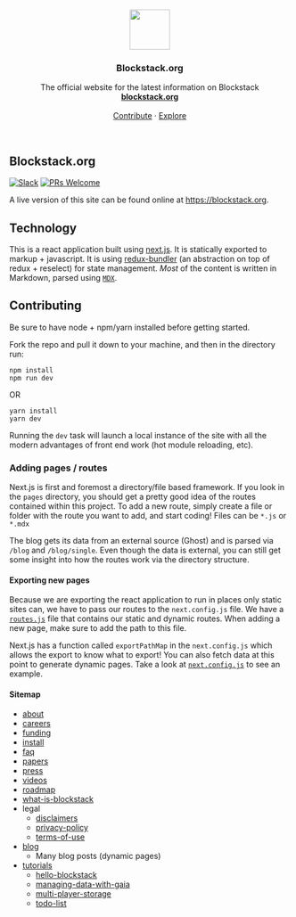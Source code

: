 <p align="center">
  <br>
  <a href="https://blockstack.org">
    <img src="https://media.githubusercontent.com/media/blockstack/designs/master/logo/RGB/bug/blockstack-bug-rounded-256x256.png" width=72 height=72>
  </a>

  <h3 align="center">Blockstack.org</h3>

  <p align="center">
    The official website for the latest information on Blockstack
    <br>
    <a href="http://blockstack.org"><strong>blockstack.org</strong></a>
    <br>
    <br>
    <a href="https://github.com/blockstack/blockstack.org#contributing">Contribute</a>
    &middot;
    <a href="https://github.com/blockstack/">Explore</a>
  </p>
</p>

<br>

## Blockstack.org

[![Slack](https://img.shields.io/badge/join-slack-e32072.svg?style=flat)](http://slack.blockstack.org)
[![PRs Welcome](https://img.shields.io/badge/PRs-welcome-brightgreen.svg?style=flat)](http://makeapullrequest.com)

A live version of this site can be found online at https://blockstack.org.

## Technology

This is a react application built using [next.js](https://github.com/zeit/next.js/). It is statically exported to markup + javascript. It is using [redux-bundler]() (an abstraction on top of redux + reselect) for state management. _Most_ of the content is written in Markdown, parsed using [`MDX`]().

## Contributing

Be sure to have node + npm/yarn installed before getting started.

Fork the repo and pull it down to your machine, and then in the directory run:

```
npm install
npm run dev
```

OR

```
yarn install
yarn dev
```

Running the `dev` task will launch a local instance of the site with all the modern advantages of front end work (hot module reloading, etc).

### Adding pages / routes

Next.js is first and foremost a directory/file based framework. If you look in the `pages` directory, you should get a pretty good idea of the routes contained within this project. To add a new route, simply create a file or folder with the route you want to add, and start coding! Files can be `*.js` or `*.mdx`

The blog gets its data from an external source (Ghost) and is parsed via `/blog` and `/blog/single`. Even though the data is external, you can still get some insight into how the routes work via the directory structure.

#### Exporting new pages

Because we are exporting the react application to run in places only static sites can, we have to pass our routes to the `next.config.js` file. We have a [`routes.js`](https://github.com/blockstack/blockstack.org/blob/master/routes.js) file that contains our static and dynamic routes. When adding a new page, make sure to add the path to this file.

Next.js has a function called `exportPathMap` in the `next.config.js` which allows the export to know what to export! You can also fetch data at this point to generate dynamic pages. Take a look at [`next.config.js`](https://github.com/blockstack/blockstack.org/blob/master/next.config.js) to see an example.

#### Sitemap

- [about](https://blockstack.org/about)
- [careers](https://blockstack.org/careers)
- [funding](https://blockstack.org/funding)
- [install](https://blockstack.org/install)
- [faq](https://blockstack.org/faq)
- [papers](https://blockstack.org/papers)
- [press](https://blockstack.org/press)
- [videos](https://blockstack.org/videos)
- [roadmap](https://blockstack.org/roadmap)
- [what-is-blockstack](https://blockstack.org/what-is-blockstack)
- legal
  - [disclaimers](https://blockstack.org/legal/disclaimers)
  - [privacy-policy](https://blockstack.org/legal/privacy-policy)
  - [terms-of-use](https://blockstack.org/legal/terms-of-use)
- [blog](https://blockstack.org/blog)
  - Many blog posts (dynamic pages)
- [tutorials](https://blockstack.org/tutorials)
  - [hello-blockstack](https://blockstack.org/tutorials/hello-blockstack)
  - [managing-data-with-gaia](https://blockstack.org/tutorials/managing-data-with-gaia)
  - [multi-player-storage](https://blockstack.org/tutorials/multi-player-storage)
  - [todo-list](https://blockstack.org/tutorials/todo-list)
